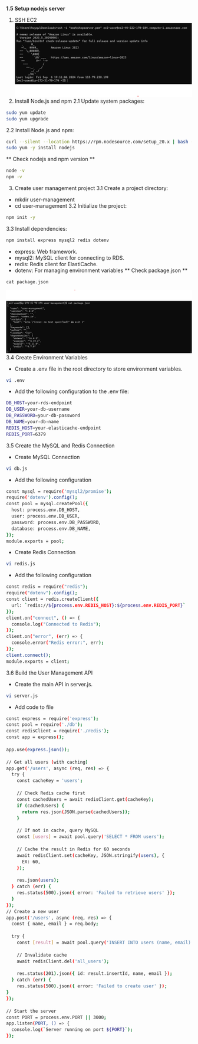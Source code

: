 **1.5 Setup nodejs server**

1. SSH EC2
![alt text](SSHEC2.png)
2. Install Node.js and npm
  2.1 Update system packages:
  ```bash
  sudo yum update
  sudo yum upgrade
  ```
  2.2 Install Node.js and npm:
  ```bash
  curl --silent --location https://rpm.nodesource.com/setup_20.x | bash -
  sudo yum -y install nodejs
  ```
  ** Check nodejs and npm version ** 
  ```bash
  node -v
  npm -v
  ```
3. Create user management project
  3.1 Create a project directory:
  - mkdir user-management
  - cd user-management
  3.2 Initialize the project:
  ```bash
  npm init -y
  ```
  3.3 Install dependencies:
  ```bash
  npm install express mysql2 redis dotenv
  ```
  - express: Web framework.
  - mysql2: MySQL client for connecting to RDS.
  - redis: Redis client for ElastiCache.
  - dotenv: For managing environment variables
  ** Check package.json **
  ```
  cat package.json
  ```
  ![alt text](CheckPackageJson.png)
  3.4 Create Environment Variables
  - Create a .env file in the root directory to store environment variables.
  ```bash
  vi .env
  ```
  - Add the following configuration to the .env file:
  ```bash
  DB_HOST=your-rds-endpoint
  DB_USER=your-db-username
  DB_PASSWORD=your-db-password
  DB_NAME=your-db-name
  REDIS_HOST=your-elasticache-endpoint
  REDIS_PORT=6379
  ```
  3.5 Create the MySQL and Redis Connection
  - Create MySQL Connection
  ```bash
  vi db.js
  ```
  - Add the following configuration
  ```bash
  const mysql = require('mysql2/promise');
  require('dotenv').config();
  const pool = mysql.createPool({
    host: process.env.DB_HOST,
    user: process.env.DB_USER,
    password: process.env.DB_PASSWORD,
    database: process.env.DB_NAME,
  });
  module.exports = pool;
  ```

  - Create Redis Connection
  ```bash
  vi redis.js
  ```
  - Add the following configuration
  ```bash
  const redis = require("redis");
  require("dotenv").config();
  const client = redis.createClient({
    url: `redis://${process.env.REDIS_HOST}:${process.env.REDIS_PORT}`
  });
  client.on("connect", () => {
    console.log("Connected to Redis");
  });
  client.on("error", (err) => {
    console.error("Redis error:", err);
  });
  client.connect();
  module.exports = client;
  ```
  3.6 Build the User Management API
  - Create the main API in server.js.
  ```bash
  vi server.js
  ```
  - Add code to file
  ```bash
  const express = require('express');
  const pool = require('./db');
  const redisClient = require('./redis');
  const app = express();

  app.use(express.json());

  // Get all users (with caching)
  app.get('/users', async (req, res) => {
    try {
      const cacheKey = 'users';

      // Check Redis cache first
      const cachedUsers = await redisClient.get(cacheKey);
      if (cachedUsers) {
        return res.json(JSON.parse(cachedUsers));
      }

      // If not in cache, query MySQL
      const [users] = await pool.query('SELECT * FROM users');

      // Cache the result in Redis for 60 seconds
      await redisClient.set(cacheKey, JSON.stringify(users), {
        EX: 60,
      });

      res.json(users);
    } catch (err) {
      res.status(500).json({ error: 'Failed to retrieve users' });
    }
  });
  // Create a new user
  app.post('/users', async (req, res) => {
    const { name, email } = req.body;

    try {
      const [result] = await pool.query('INSERT INTO users (name, email) VALUES (?, ?)', [name, email]);

      // Invalidate cache
      await redisClient.del('all_users');

      res.status(201).json({ id: result.insertId, name, email });
    } catch (err) {
      res.status(500).json({ error: 'Failed to create user' });
  }
  });

  // Start the server
  const PORT = process.env.PORT || 3000;
  app.listen(PORT, () => {
    console.log(`Server running on port ${PORT}`);
  });
  ```
 
